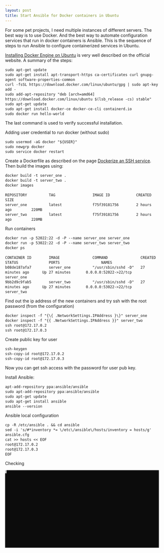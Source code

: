 ```yaml
---
layout: post
title: Start Ansible for Docker containers in Ubuntu
---
```


For some pet projects, I need multiple instances of different servers.
The best way is to use Docker.
And the best way to automate configuration services that run in docker containers is Ansible.
This is the sequence of steps to run Ansible to configure containerized services in Ubuntu.

[Installing Docker Engine on Ubuntu](https://docs.docker.com/engine/install/ubuntu/) is very well described on the official website. A summary of the steps:

```
sudo apt-get update
sudo apt-get install apt-transport-https ca-certificates curl gnupg-agent software-properties-common
curl -fsSL https://download.docker.com/linux/ubuntu/gpg | sudo apt-key add -
sudo add-apt-repository "deb [arch=amd64] https://download.docker.com/linux/ubuntu $(lsb_release -cs) stable"
sudo apt-get update
sudo apt-get install docker-ce docker-ce-cli containerd.io
sudo docker run hello-world
```

The last command is used to verify successful installation.

Adding user credential to run docker (without sudo)

```
sudo usermod -aG docker "${USER}"
sudo newgrp docker
sudo service docker restart
```

Create a Dockerfile as described on the page [Dockerize an SSH service](https://docs.docker.com/engine/examples/running_ssh_service/). Then build the images using:

```
docker build -t server_one .
docker build -t server_two .
docker images

REPOSITORY          TAG                 IMAGE ID            CREATED             SIZE
server_one          latest              f75f39181756        2 hours ago         220MB
server_two          latest              f75f39181756        2 hours ago         220MB
```

Run containers

``` 
docker run -p 52022:22 -d -P --name server_one server_one
docker run -p 53022:22 -d -P --name server_two server_two
docker ps

CONTAINER ID        IMAGE               COMMAND               CREATED             STATUS              PORTS                   NAMES
b08de187afa7        server_one          "/usr/sbin/sshd -D"   27 minutes ago      Up 27 minutes       0.0.0.0:52022->22/tcp   server_one
9bb2d9c9fab5        server_two          "/usr/sbin/sshd -D"   27 minutes ago      Up 27 minutes       0.0.0.0:53022->22/tcp   server_two
```

Find out the ip address of the new containers and try ssh with the root password (from the configuration)

```
docker inspect -f "{\{ .NetworkSettings.IPAddress }\}" server_one
docker inspect -f "{{ .NetworkSettings.IPAddress }}" server_two
ssh root@172.17.0.2
ssh root@172.17.0.3
```

Create public key for user

```
ssh-keygen
ssh-copy-id root@172.17.0.2
ssh-copy-id root@172.17.0.3
```

Now you can get ssh access with the password for user pub key.

Install Ansible:

```
apt-add-repository ppa:ansible/ansible
sudo apt-add-repository ppa:ansible/ansible
sudo apt-get update
sudo apt-get install ansible
ansible --version
```

Ansible local configuration

```
cp -R /etc/ansible . && cd ansible
sed -i 's/#*inventory *= \/etc\/ansible\/hosts/inventory = hosts/g' ansible.cfg
cat >> hosts << EOF
root@172.17.0.2
root@172.17.0.3
EOF
```

Checking

![](/images/test_ansible_docker_ubuntu.svg)
